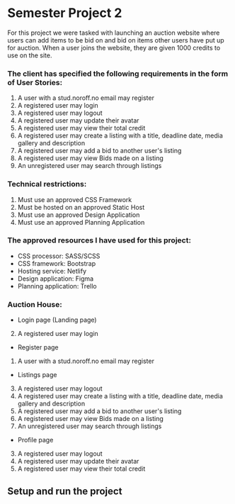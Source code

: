 # Semester Project 2

For this project we were tasked with launching an auction website where users can add items to be bid on and bid on items other users have put up for auction. When a user joins the website, they are given 1000 credits to use on the site. 

### The client has specified the following requirements in the form of User Stories:
1. A user with a stud.noroff.no email may register
2. A registered user may login
3. A registered user may logout
4. A registered user may update their avatar
5. A registered user may view their total credit
6. A registered user may create a listing with a title, deadline date, media gallery and description
7. A registered user may add a bid to another user's listing
8. A registered user may view Bids made on a listing
9. An unregistered user may search through listings

### Technical restrictions:
1. Must use an approved CSS Framework
2. Must be hosted on an approved Static Host
3. Must use an approved Design Application
4. Must use an approved Planning Application

### The approved resources I have used for this project:
- CSS processor: SASS/SCSS
- CSS framework: Bootstrap
- Hosting service: Netlify
- Design application: Figma
- Planning application: Trello

### Auction House:
- Login page (Landing page)
2. A registered user may login

- Register page
1. A user with a stud.noroff.no email may register

- Listings page
3. A registered user may logout
6. A registered user may create a listing with a title, deadline date, media gallery and description
7. A registered user may add a bid to another user's listing
8. A registered user may view Bids made on a listing
9. An unregistered user may search through listings

- Profile page
3. A registered user may logout
4. A registered user may update their avatar
5. A registered user may view their total credit

## Setup and run the project



